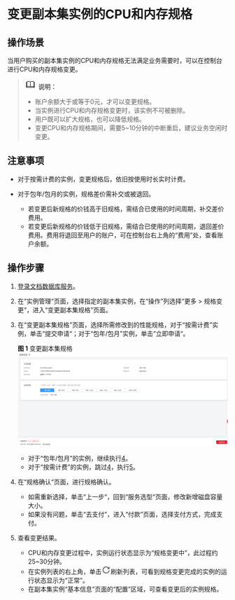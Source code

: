 # 变更副本集实例的CPU和内存规格<a name="zh-cn_topic_0104721795"></a>

## 操作场景<a name="section161681272206"></a>

当用户购买的副本集实例的CPU和内存规格无法满足业务需要时，可以在控制台进行CPU和内存规格变更。

>![](public_sys-resources/icon-note.gif) **说明：**   
>-   账户余额大于或等于0元，才可以变更规格。  
>-   当实例进行CPU和内存规格变更时，该实例不可被删除。  
>-   用户既可以扩大规格，也可以降低规格。  
>-   变更CPU和内存规格期间，需要5\~10分钟的中断重启，建议业务空闲时变更。  

## 注意事项<a name="section1752311674715"></a>

-   对于按需计费的实例，变更规格后，依旧按使用时长实时计费。

-   对于包年/包月的实例，规格差价需补交或被退回。
    -   若变更后新规格的价钱高于旧规格，需结合已使用的时间周期，补交差价费用。
    -   若变更后新规格的价钱低于旧规格，需结合已使用的时间周期，退回差价费用。费用将退回至用户的账户，可在控制台右上角的“费用”处，查看账户余额。


## 操作步骤<a name="section4015983017163"></a>

1.  [登录文档数据库服务](https://support.huaweicloud.com/qs-dds/dds_02_0043.html)。
2.  在“实例管理“页面，选择指定的副本集实例，在“操作”列选择“更多  \>  规格变更“，进入“变更副本集规格”页面。
3.  在“变更副本集规格”页面，选择所需修改到的性能规格，对于“按需计费”实例，单击“提交申请“；对于“包年/包月”实例，单击“立即申请“。

    **图 1**  变更副本集规格<a name="fig5171903338"></a>  
    ![](figures/变更副本集规格.png "变更副本集规格")

    -   对于“包年/包月”的实例，继续执行[4](#li32430446193548)。
    -   对于“按需计费”的实例，跳过[4](#li32430446193548)，执行[5](#li61310971193548)。

4.  <a name="li32430446193548"></a>在“规格确认“页面，进行规格确认。
    -   如需重新选择，单击“上一步“，回到“服务选型“页面，修改新增磁盘容量大小。
    -   如果没有问题，单击“去支付”，进入“付款”页面，选择支付方式，完成支付。

5.  <a name="li61310971193548"></a>查看变更结果。
    -   CPU和内存变更过程中，实例运行状态显示为“规格变更中”，此过程约25\~30分钟。
    -   在实例列表的右上角，单击![](figures/refresh.png)刷新列表，可看到规格变更完成的实例的运行状态显示为“正常”。
    -   在副本集实例“基本信息”页面的“配置”区域，可查看变更后的实例规格。


